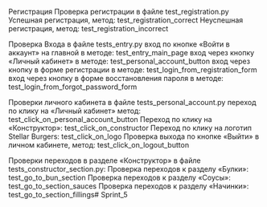 Регистрация
Проверка регистрации в файле test_registration.py
Успешная регистрация, метод: test_registration_correct
Неуспешная регистрация, метод: test_registration_incorrect

Проверка Входа в файле tests_entry.py
вход по кнопке «Войти в аккаунт» на главной в методе: test_entry_main_page
вход через кнопку «Личный кабинет» в методе: test_personal_account_button
вход через кнопку в форме регистрации в методе: test_login_from_registration_form
вход через кнопку в форме восстановления пароля в методе: test_login_from_forgot_password_form

Проверки личного кабинета в файле tests_personal_account.py
переход по клику на «Личный кабинет» метод: test_click_on_personal_account_button
Переход по клику на «Конструктор»: test_click_on_constructor
Переход по клику на логотип Stellar Burgers: test_click_on_logo
Проверка выхода по кнопке «Выйти» в личном кабинете, метод: test_click_on_logout_button

Проверки переходов в разделе «Конструктор» в файле tests_constructor_section.py:
Проверка переходов к разделу «Булки»: test_go_to_bun_section
Проверка переходов к разделу «Соусы»: test_go_to_section_sauces
Проверка переходов к разделу «Начинки»: test_go_to_section_fillings#   S p r i n t _ 5  
 